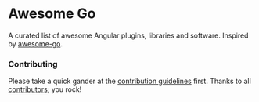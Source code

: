 # Awesome Go

A curated list of awesome Angular plugins, libraries and software. Inspired by [awesome-go](https://github.com/avelino/awesome-go).

### Contributing

Please take a quick gander at the [contribution guidelines](https://github.com/hugoleodev/awesome-angular/blob/master/CONTRIBUTING.md) first. Thanks to all [contributors](https://github.com/hugoleodev/awesome-angular/graphs/contributors); you rock!

